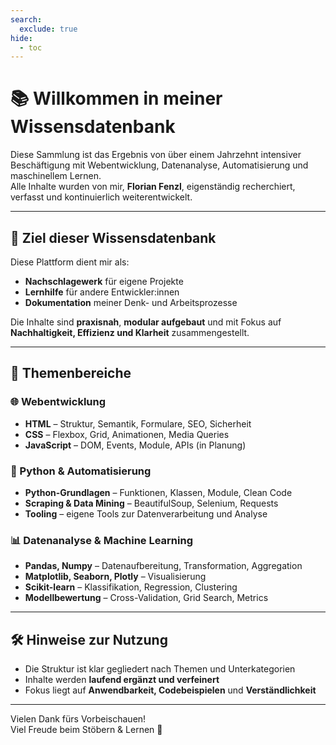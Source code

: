 ```yaml
---
search:
  exclude: true
hide:
  - toc
---
```


# 📚 Willkommen in meiner Wissensdatenbank

Diese Sammlung ist das Ergebnis von über einem Jahrzehnt intensiver Beschäftigung mit Webentwicklung, Datenanalyse, Automatisierung und maschinellem Lernen.  
Alle Inhalte wurden von mir, **Florian Fenzl**, eigenständig recherchiert, verfasst und kontinuierlich weiterentwickelt.

---

## 🎯 Ziel dieser Wissensdatenbank

Diese Plattform dient mir als:

- **Nachschlagewerk** für eigene Projekte
- **Lernhilfe** für andere Entwickler:innen
- **Dokumentation** meiner Denk- und Arbeitsprozesse

Die Inhalte sind **praxisnah**, **modular aufgebaut** und mit Fokus auf **Nachhaltigkeit, Effizienz und Klarheit** zusammengestellt.

---

## 🧱 Themenbereiche

### 🌐 Webentwicklung

- **HTML** – Struktur, Semantik, Formulare, SEO, Sicherheit
- **CSS** – Flexbox, Grid, Animationen, Media Queries
- **JavaScript** – DOM, Events, Module, APIs (in Planung)

### 🐍 Python & Automatisierung

- **Python-Grundlagen** – Funktionen, Klassen, Module, Clean Code
- **Scraping & Data Mining** – BeautifulSoup, Selenium, Requests
- **Tooling** – eigene Tools zur Datenverarbeitung und Analyse

### 📊 Datenanalyse & Machine Learning

- **Pandas, Numpy** – Datenaufbereitung, Transformation, Aggregation
- **Matplotlib, Seaborn, Plotly** – Visualisierung
- **Scikit-learn** – Klassifikation, Regression, Clustering
- **Modellbewertung** – Cross-Validation, Grid Search, Metrics

---

## 🛠 Hinweise zur Nutzung

- Die Struktur ist klar gegliedert nach Themen und Unterkategorien
- Inhalte werden **laufend ergänzt und verfeinert**
- Fokus liegt auf **Anwendbarkeit, Codebeispielen** und **Verständlichkeit**

---

Vielen Dank fürs Vorbeischauen!  
Viel Freude beim Stöbern & Lernen 🚀